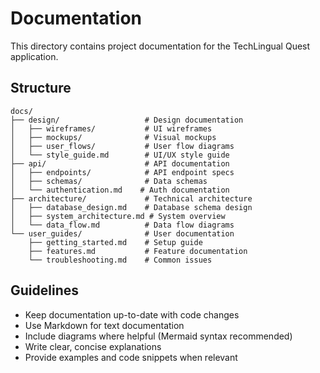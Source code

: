# Documentation

This directory contains project documentation for the TechLingual Quest application.

## Structure

```
docs/
├── design/                   # Design documentation
│   ├── wireframes/           # UI wireframes
│   ├── mockups/              # Visual mockups
│   ├── user_flows/           # User flow diagrams
│   └── style_guide.md        # UI/UX style guide
├── api/                      # API documentation
│   ├── endpoints/            # API endpoint specs
│   ├── schemas/              # Data schemas
│   └── authentication.md    # Auth documentation
├── architecture/             # Technical architecture
│   ├── database_design.md    # Database schema design
│   ├── system_architecture.md # System overview
│   └── data_flow.md          # Data flow diagrams
└── user_guides/              # User documentation
    ├── getting_started.md    # Setup guide
    ├── features.md           # Feature documentation
    └── troubleshooting.md    # Common issues
```

## Guidelines

- Keep documentation up-to-date with code changes
- Use Markdown for text documentation
- Include diagrams where helpful (Mermaid syntax recommended)
- Write clear, concise explanations
- Provide examples and code snippets when relevant